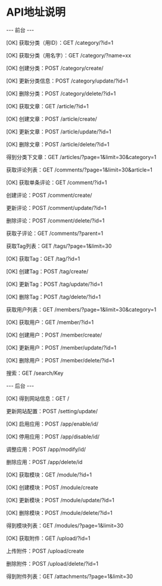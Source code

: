 API地址说明
=================

--- 前台 ---

[OK] 获取分类（用ID）：GET /category/?id=1

[OK] 获取分类（用名字）：GET /category/?name=xx

[OK] 创建分类：POST /category/create/

[OK] 更新分类信息：POST /category/update/?id=1

[OK] 删除分类：POST /category/delete/?id=1



[OK] 获取文章：GET /article/?id=1

[OK] 创建文章：POST /article/create/

[OK] 更新文章：POST /article/update/?id=1

[OK] 删除文章：POST /article/delete/?id=1

得到分类下文章：GET /articles/?page=1&limit=30&category=1



获取评论列表：GET /comments/?page=1&limit=30&article=1

[OK] 获取单条评论：GET /comment/?id=1

创建评论：POST /comment/create/

更新评论：POST /comment/update/?id=1

删除评论：POST /comment/delete/?id=1

获取子评论：GET /comments/?parent=1



获取Tag列表：GET /tags/?page=1&limit=30

[OK] 获取Tag：GET /tag/?id=1

[OK] 创建Tag：POST /tag/create/

[OK] 更新Tag：POST /tag/update/?id=1

[OK] 删除Tag：POST /tag/delete/?id=1



获取用户列表：GET /members/?page=1&limit=30&category=1

[OK] 获取用户：GET /member/?id=1

[OK] 创建用户：POST /member/create/

[OK] 更新用户：POST /member/update/?id=1

[OK] 删除用户：POST /member/delete/?id=1



搜索：GET /search/Key



--- 后台 ---

[OK] 得到网站信息：GET /

更新网站配置：POST /setting/update/



[OK] 启用应用：POST /app/enable/id/

[OK] 停用应用：POST /app/disable/id/

调整应用：POST /app/modify/id/

删除应用：POST /app/delete/id




[OK] 获取模块：GET /module/?id=1

[OK] 创建模块：POST /module/create

[OK] 更新模块：POST /module/update/?id=1

[OK] 删除模块：POST /module/delete/?id=1

得到模块列表：GET /modules/?page=1&limit=30



[OK] 获取附件：GET /upload/?id=1

上传附件：POST /upload/create

删除附件：POST /upload/delete/?id=1

得到附件列表：GET /attachments/?page=1&limit=30
